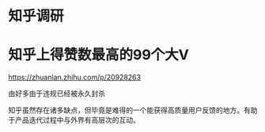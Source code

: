 知乎调研
===


# 知乎上得赞数最高的99个大V
https://zhuanlan.zhihu.com/p/20928263

由好多由于违规已经被永久封杀



知乎虽然存在诸多缺点，但毕竟是难得的一个能获得高质量用户反馈的地方。有助于产品迭代过程中与外界有高层次的互动。


